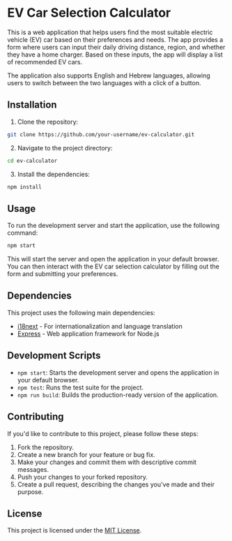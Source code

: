 # EV Car Selection Calculator

This is a web application that helps users find the most suitable electric vehicle (EV) car based on their preferences and needs. The app provides a form where users can input their daily driving distance, region, and whether they have a home charger. Based on these inputs, the app will display a list of recommended EV cars.

The application also supports English and Hebrew languages, allowing users to switch between the two languages with a click of a button.

## Installation

1. Clone the repository:

```bash
git clone https://github.com/your-username/ev-calculator.git
```

2. Navigate to the project directory:

```bash
cd ev-calculator
```

3. Install the dependencies:

```bash
npm install
```

## Usage

To run the development server and start the application, use the following command:

```bash
npm start
```

This will start the server and open the application in your default browser. You can then interact with the EV car selection calculator by filling out the form and submitting your preferences.

## Dependencies

This project uses the following main dependencies:

- [i18next](https://www.i18next.com/) - For internationalization and language translation
- [Express](https://expressjs.com/) - Web application framework for Node.js

## Development Scripts

- `npm start`: Starts the development server and opens the application in your default browser.
- `npm test`: Runs the test suite for the project.
- `npm run build`: Builds the production-ready version of the application.

## Contributing

If you'd like to contribute to this project, please follow these steps:

1. Fork the repository.
2. Create a new branch for your feature or bug fix.
3. Make your changes and commit them with descriptive commit messages.
4. Push your changes to your forked repository.
5. Create a pull request, describing the changes you've made and their purpose.

## License

This project is licensed under the [MIT License](LICENSE).